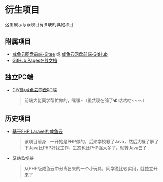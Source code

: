 # 衍生项目

这里展示与该项目有关联的其他项目

## 附属项目

- [咸鱼云网盘前端-Gitee](https://gitee.com/xiaotao233/saltedfishcloud-frontend) 或 [咸鱼云网盘前端-GitHub](https://github.com/mjt233/saltedfishcloud-backend)
- [GitHub Pages在线文档](https://mjt233.github.io/saltedfishcloud-backend/)

## 独立PC端
- [DIY熙/咸鱼云网盘PC端](https://gitee.com/huang_jianxi/saltedfishcloud-pc)
  > 前端大佬同学帮忙做的，嘿嘿~（虽然现在鸽了🕊 咕咕咕~~~~）


## 历史项目

- [基于PHP Laravel的咸鱼云](https://gitee.com/xiaotao233/webdisk)
  > 该项目前身，一开始是PHP做的，后来学校教了Java，然后大概了解了下Java比PHP好找工作，生态也比PHP强大多了，就转Java去了
- [系统监视器](https://gitee.com/xiaotao233/system-monitor)
  > 从PHP版咸鱼云中分离出来的一个小玩具，同学说比较实用，就独立开来了